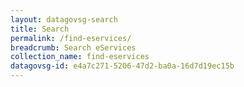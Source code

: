 ```yaml
---
layout: datagovsg-search
title: Search
permalink: /find-eservices/
breadcrumb: Search eServices
collection_name: find-eservices
datagovsg-id: e4a7c271-5206-47d2-ba0a-16d7d19ec15b
---
```




